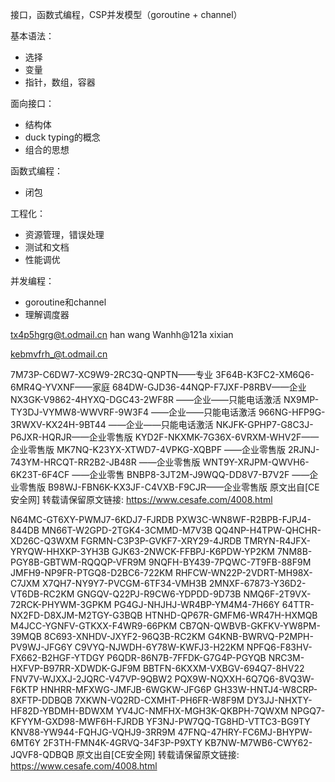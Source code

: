 接口，函数式编程，CSP并发模型（goroutine + channel）

基本语法：
- 选择
- 变量
- 指针，数组，容器

面向接口：
- 结构体
- duck typing的概念
- 组合的思想

函数式编程：
- 闭包

工程化：
- 资源管理，错误处理
- 测试和文档
- 性能调优

并发编程：
- goroutine和channel
- 理解调度器

tx4p5hgrg@t.odmail.cn
han wang
Wanhh@121a
xixian

kebmvfrh_@t.odmail.cn



7M73P-C6DW7-XC9W9-2RC3Q-QNPTN——专业 3F64B-K3FC2-XM6Q6-6MR4Q-YVXNF——家庭 684DW-GJD36-44NQP-F7JXF-P8RBV——企业 NX3GK-V9862-4HYXQ-DGC43-2WF8R ——企业——只能电话激活 NX9MP-TY3DJ-VYMW8-WWVRF-9W3F4 ——企业——只能电话激活 966NG-HFP9G-3RWXV-KX24H-9BT44 ——企业——只能电话激活 NKJFK-GPHP7-G8C3J-P6JXR-HQRJR——企业零售版 KYD2F-NKXMK-7G36X-6VRXM-WHV2F——企业零售版 MK7NQ-K23YX-XTWD7-4VPKG-XQBPF ——企业零售版 2RJNJ-743YM-HRCQT-RR2B2-JB48R ——企业零售版 WNT9Y-XRJPM-QWVH6-6K23T-6F4CF ——企业零售 BNBP8-3JT2M-J9WQQ-DD8V7-B7V2F ——企业零售版 B98WJ-FBN6K-KX3JF-C4VXB-F9CJR——企业零售版 原文出自[CE安全网] 转载请保留原文链接: https://www.cesafe.com/4008.html

N64MC-GT6XY-PWMJ7-6KDJ7-FJRDB PXW3C-WN8WF-R2BPB-FJPJ4-844DB MN66T-W2GPD-2TGK4-3CMMD-M7V3B QQ4NP-H4TPW-QHCHR-XD26C-Q3WXM FGRMN-C3P3P-GVKF7-XRY29-4JRDB TMRYN-R4JFX-YRYQW-HHXKP-3YH3B GJK63-2NWCK-FFBPJ-K6PDW-YP2KM 7NM8B-PGY8B-GBTWM-RQQQP-VFR9M 9NQFH-BY439-7PQWC-7T9FB-88F9M JMFH9-NP9FR-PTGQ8-D2BC6-722KM RHFCW-WN22P-2VDRT-MH98X-C7JXM X7QH7-NY9Y7-PVCGM-6TF34-VMH3B 2MNXF-67873-Y36D2-VT6DB-RC2KM GNGQV-Q22PJ-R9CW6-YDPDD-9D73B NMQ6F-2T9VX-72RCK-PHYWM-3GPKM PG4GJ-NHJHJ-WR4BP-YM4M4-7H66Y 64TTR-NX2FD-D8XJM-M2TGY-G3BQB HTNHD-QP67R-GMFM6-WR47H-HXMQB M4JCC-YGNFV-GTKXX-F4WR9-66PKM CB7QN-QWBVB-GKFKV-YW8PM-39MQB 8C693-XNHDV-JXYF2-96Q3B-RC2KM G4KNB-BWRVQ-P2MPH-PV9WJ-JFG6Y C9VYQ-NJWDH-6Y78W-KWFJ3-H22KM NPFQ6-F83HV-FX662-B2HGF-YTDGY P6QDR-86N7B-7FFDK-G7G4P-PGYQB NRC3M-HXFVP-B97RR-XDWDK-GJF9M BBTFN-6KXXM-VXBGV-694Q7-8HV22 FNV7V-WJXXJ-2JQRC-V47VP-9QBW2 PQX9W-NQXXH-6Q7Q6-8VQ3W-F6KTP HNHRR-MFXWG-JMFJB-6WGKW-JFG6P GH33W-HNTJ4-W8CRP-8XFTP-DDBQB 7XKWN-VQ2RD-CXMHT-PH6FR-W8F9M DY3JJ-NHXTY-HF82D-YBDMH-BDWXM YV4JC-NMFHX-MGH3K-QKBPH-7QWXM NPGQ7-KFYYM-GXD98-MWF6H-FJRDB YF3NJ-PW7QQ-TG8HD-VTTC3-BG9TY KNV88-YW944-FQHJG-VQHJ9-3RR9M 47FNQ-47HRY-FC6MJ-BHYPW-6MT6Y 2F3TH-FMN4K-4GRVQ-34F3P-P9XTY KB7NW-M7WB6-CWY62-JQVF8-QDBQB 原文出自[CE安全网] 转载请保留原文链接: https://www.cesafe.com/4008.html